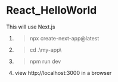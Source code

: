 # React_HelloWorld

This will use Next.js

1. >npx create-next-app@latest
2. >cd .\my-app\
3. >npm run dev
4. view http://localhost:3000 in a browser